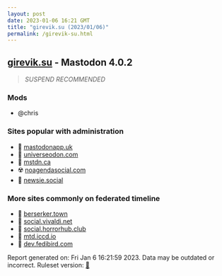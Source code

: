 ```yaml
---
layout: post
date: 2023-01-06 16:21 GMT
title: "girevik.su (2023/01/06)"
permalink: /girevik-su.html
---
```



## [girevik.su](https://girevik.su) - Mastodon 4.0.2

> *SUSPEND RECOMMENDED*

### Mods
 * @chris

### Sites popular with administration

* 🐘 [mastodonapp.uk](/mastodonapp-uk.html)
* 🐘 [universeodon.com](/universeodon-com.html)
* 🐘 [mstdn.ca](/mstdn-ca.html)
* ☢️ [noagendasocial.com](/noagendasocial-com.html)
* 🐘 [newsie.social](/newsie-social.html)

### More sites commonly on federated timeline

* 🚫 [berserker.town](/berserker-town.html)
* 🐘 [social.vivaldi.net](/social-vivaldi-net.html)
* 🐘 [social.horrorhub.club](/social-horrorhub-club.html)
* 🐘 [mtd.iccd.io](/mtd-iccd-io.html)
* 🐘 [dev.fedibird.com](/dev-fedibird-com.html)

Report generated on: Fri Jan  6 16:21:59 2023. Data may be outdated or incorrect.
Ruleset version: [🏀](/version-basketball)
